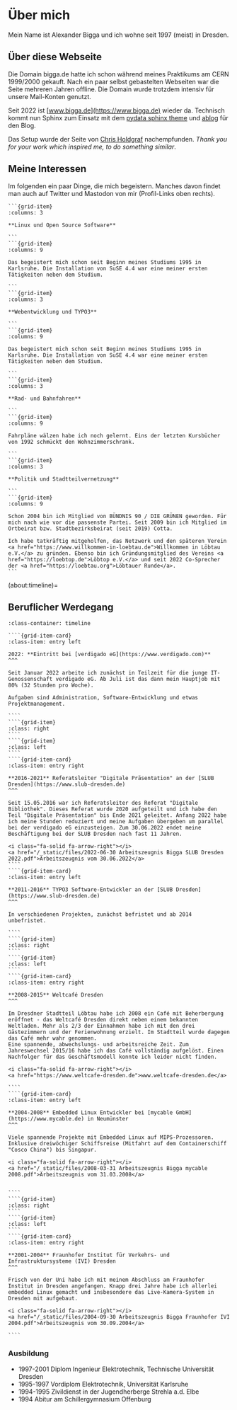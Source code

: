 # Über mich

Mein Name ist Alexander Bigga und ich wohne seit 1997 (meist) in Dresden.

## Über diese Webseite

Die Domain bigga.de hatte ich schon während meines Praktikums am CERN 1999/2000 gekauft. Nach ein paar selbst gebastelten Webseiten war die Seite mehreren Jahren offline. Die Domain wurde trotzdem intensiv für unsere Mail-Konten genutzt.

Seit 2022 ist [www.bigga.de](https://www.bigga.de) wieder da. Technisch kommt nun Sphinx zum Einsatz mit dem [pydata sphinx theme](https://pydata-sphinx-theme.readthedocs.io/) und [ablog](https://ablog.readthedocs.io/) für den Blog.

Das Setup wurde der Seite von [Chris Holdgraf](https://chrisholdgraf.com/) nachempfunden. _Thank you for your work which inspired me, to do something similar_.

## Meine Interessen

Im folgenden ein paar Dinge, die mich begeistern. Manches davon findet man auch auf Twitter und Mastodon von mir (Profil-Links oben rechts).

````{grid}
```{grid-item}
:columns: 3

**Linux und Open Source Software**

```
```{grid-item}
:columns: 9

Das begeistert mich schon seit Beginn meines Studiums 1995 in Karlsruhe. Die Installation von SuSE 4.4 war eine meiner ersten Tätigkeiten neben dem Studium.

```
```{grid-item}
:columns: 3

**Webentwicklung und TYPO3**

```
```{grid-item}
:columns: 9

Das begeistert mich schon seit Beginn meines Studiums 1995 in Karlsruhe. Die Installation von SuSE 4.4 war eine meiner ersten Tätigkeiten neben dem Studium.

```
```{grid-item}
:columns: 3

**Rad- und Bahnfahren**

```
```{grid-item}
:columns: 9

Fahrpläne wälzen habe ich noch gelernt. Eins der letzten Kursbücher von 1992 schmückt den Wohnzimmerschrank.

```
```{grid-item}
:columns: 3

**Politik und Stadtteilvernetzung**

```
```{grid-item}
:columns: 9

Schon 2004 bin ich Mitglied von BÜNDNIS 90 / DIE GRÜNEN geworden. Für mich nach wie vor die passenste Partei. Seit 2009 bin ich Mitglied im Ortbeirat bzw. Stadtbezirksbeirat (seit 2019) Cotta.

Ich habe tatkräftig mitgeholfen, das Netzwerk und den späteren Verein <a href="https://www.willkommen-in-loebtau.de">Willkommen in Löbtau e.V.</a> zu gründen. Ebenso bin ich Gründungsmitglied des Vereins <a href="https://loebtop.de">Löbtop e.V.</a> und seit 2022 Co-Sprecher der <a href="https://loebtau.org">Löbtauer Runde</a>.
```
````

(about:timeline)=

## Beruflicher Werdegang

`````{grid} 2
:class-container: timeline

````{grid-item-card}
:class-item: entry left

2022: **Eintritt bei [verdigado eG](https://www.verdigado.com)**
^^^

Seit Januar 2022 arbeite ich zunächst in Teilzeit für die junge IT-Genossenschaft verdigado eG. Ab Juli ist das dann mein Hauptjob mit 80% (32 Stunden pro Woche).

Aufgaben sind Administration, Software-Entwicklung und etwas Projektmanagement.

````
````{grid-item}
:class: right
````
````{grid-item}
:class: left
````
````{grid-item-card}
:class-item: entry right

**2016-2021** Referatsleiter "Digitale Präsentation" an der [SLUB Dresden](https://www.slub-dresden.de)
^^^

Seit 15.05.2016 war ich Referatsleiter des Referat "Digitale Bibliothek". Dieses Referat wurde 2020 aufgeteilt und ich habe den Teil "Digitale Präsentation" bis Ende 2021 geleitet. Anfang 2022 habe ich meine Stunden reduziert und meine Aufgaben übergeben um parallel bei der verdigado eG einzusteigen. Zum 30.06.2022 endet meine Beschäftigung bei der SLUB Dresden nach fast 11 Jahren.

<i class="fa-solid fa-arrow-right"></i>
<a href="/_static/files/2022-06-30 Arbeitszeugnis Bigga SLUB Dresden 2022.pdf">Arbeitszeugnis vom 30.06.2022</a>
````
````{grid-item-card}
:class-item: entry left

**2011-2016** TYPO3 Software-Entwickler an der [SLUB Dresden](https://www.slub-dresden.de)
^^^

In verschiedenen Projekten, zunächst befristet und ab 2014 unbefristet.

````
````{grid-item}
:class: right
````
````{grid-item}
:class: left
````
````{grid-item-card}
:class-item: entry right

**2008-2015** Weltcafé Dresden
^^^

Im Dresdner Stadtteil Löbtau habe ich 2008 ein Café mit Beherbergung eröffnet - das Weltcafé Dresden direkt neben einem bekannten Weltladen. Mehr als 2/3 der Einnahmen habe ich mit den drei Gästezimmern und der Ferienwohnung erzielt. Im Stadtteil wurde dagegen das Café mehr wahr genommen.
Eine spannende, abwechslungs- und arbeitsreiche Zeit. Zum Jahreswechsel 2015/16 habe ich das Café vollständig aufgelöst. Einen Nachfolger für das Geschäftsmodell konnte ich leider nicht finden.

<i class="fa-solid fa-arrow-right"></i>
<a href="https://www.weltcafe-dresden.de">www.weltcafe-dresden.de</a>

````
````{grid-item-card}
:class-item: entry left

**2004-2008** Embedded Linux Entwickler bei [mycable GmbH](https://www.mycable.de) in Neumünster
^^^

Viele spannende Projekte mit Embedded Linux auf MIPS-Prozessoren. Inklusive dreiwöchiger Schiffsreise (Mitfahrt auf dem Containerschiff "Cosco China") bis Singapur.

<i class="fa-solid fa-arrow-right"></i>
<a href="/_static/files/2008-03-31 Arbeitszeugnis Bigga mycable 2008.pdf">Arbeitszeugnis vom 31.03.2008</a>


````
````{grid-item}
:class: right
````
````{grid-item}
:class: left
````
````{grid-item-card}
:class-item: entry right

**2001-2004** Fraunhofer Institut für Verkehrs- und Infrastruktursysteme (IVI) Dresden
^^^

Frisch von der Uni habe ich mit meinem Abschluss am Fraunhofer Institut in Dresden angefangen. Knapp drei Jahre habe ich allerlei embedded Linux gemacht und insbesondere das Live-Kamera-System in Dresden mit aufgebaut.

<i class="fa-solid fa-arrow-right"></i>
<a href="/_static/files/2004-09-30 Arbeitszeugnis Bigga Fraunhofer IVI 2004.pdf">Arbeitszeugnis vom 30.09.2004</a>

````
`````

### Ausbildung

* 1997-2001 Diplom Ingenieur Elektrotechnik, Technische Universität Dresden
* 1995-1997 Vordiplom Elektrotechnik, Universität Karlsruhe
* 1994-1995 Zivildienst in der Jugendherberge Strehla a.d. Elbe
* 1994 Abitur am Schillergymnasium Offenburg
